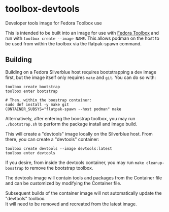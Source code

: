 # toolbox-devtools
Developer tools image for Fedora Toolbox use

This is intended to be built into an image for use with [Fedora Toolbox](https://docs.fedoraproject.org/en-US/fedora-silverblue/toolbox/) and run with `toolbox create --image NAME`. This allows podman on the host to be used from within the toolbox via the flatpak-spawn command.

## Building

Building on a Fedora Silverblue host requires bootstrapping a dev image first, but the image itself only requires `make` and `git`.  You can do so with:

```shell
toolbox create bootstrap
toolbox enter bootstrap

# Then, within the boostrap container:
sudo dnf install -y make git
CONTAINER_SUBSYS="flatpak-spawn --host podman" make
```

Alternatively, after entering the boostrap toolbox, you may run `./bootstrap.sh` to perform the package install and image build.

This will create a "devtools" image locally on the Silverblue host.  From there, you can create a "devtools" container:

```shell
toolbox create devtools --image devtools:latest
toolbox enter devtools
```

If you desire, from inside the devtools container, you may run `make cleanup-boostrap` to remove the bootstrap toolbox.

The devtools image will contain tools and packages from the Container file and can be customized by modifying the Container file.

Subsequent builds of the container image will not automatically update the "devtools" toolbox.  
It will need to be removed and recreated from the latest image.
